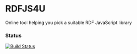 # RDFJS4U
Online tool helping you pick a suitable RDF JavaScript library
### Status
[![Build Status](https://travis-ci.org/txwkx/RDFJS4U.png)](https://travis-ci.org/txwkx/RDFJS4U)
